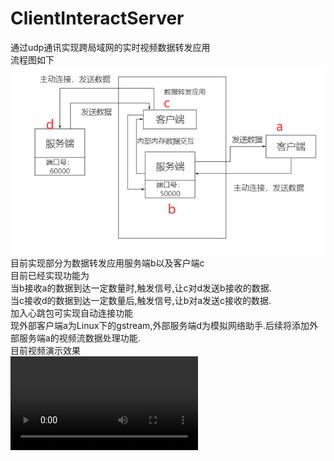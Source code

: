 # ClientInteractServer
通过udp通讯实现跨局域网的实时视频数据转发应用<br>
流程图如下<br>
![image](https://github.com/EdokawaKonan-Latest/ClientInteractServer/blob/main/image/Process.jpg)<br>
目前实现部分为数据转发应用服务端b以及客户端c<br>
目前已经实现功能为<br>
当b接收a的数据到达一定数量时,触发信号,让c对d发送b接收的数据.<br>
当c接收d的数据到达一定数量后,触发信号,让b对a发送c接收的数据.<br>
加入心跳包可实现自动连接功能<br>
现外部客户端a为Linux下的gstream,外部服务端d为模拟网络助手.后续将添加外部服务端a的视频流数据处理功能.<br>
目前视频演示效果<br>
![video](https://github.com/EdokawaKonan-Latest/ClientInteractServer/blob/main/image/%E6%BC%94%E7%A4%BA%E8%A7%86%E9%A2%91.mp4)<br>



